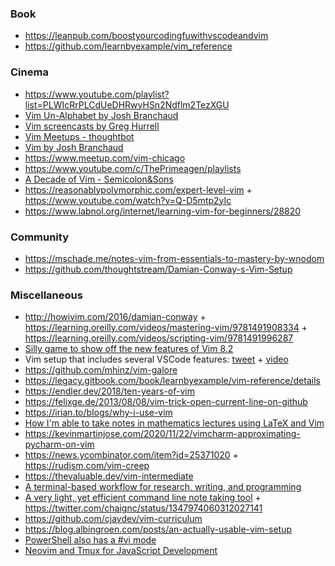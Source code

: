 ### Book

- https://leanpub.com/boostyourcodingfuwithvscodeandvim
- https://github.com/learnbyexample/vim_reference

### Cinema

- https://www.youtube.com/playlist?list=PLWIcRrPLCdUeDHRwyHSn2Ndflm2TezXGU
- [Vim Un-Alphabet by Josh Branchaud ](https://www.youtube.com/playlist?list=PL46-cKSxMYYCMpzXo6p0Cof8hJInYgohU)
- [Vim screencasts by Greg Hurrell](https://www.youtube.com/playlist?list=PLwJS-G75vM7kFO-yUkyNphxSIdbi_1NKX)
- [Vim Meetups - thoughtbot](https://www.youtube.com/playlist?list=PL8tzorAO7s0jy7DQ3Q0FwF3BnXGQnDirs)
- [Vim by Josh Branchaud ](https://www.youtube.com/playlist?list=PL46-cKSxMYYB46G6HR6hERWjKCiHTLjxt)
- https://www.meetup.com/vim-chicago
- https://www.youtube.com/c/ThePrimeagen/playlists
- [A Decade of Vim - Semicolon&Sons](https://www.youtube.com/playlist?list=PLpkoC9yJXDKkm4MStIQoieUPwNjO4Rb_M)
- https://reasonablypolymorphic.com/expert-level-vim + https://www.youtube.com/watch?v=Q-D5mtp2yIc
- https://www.labnol.org/internet/learning-vim-for-beginners/28820

### Community

- https://mschade.me/notes-vim-from-essentials-to-mastery-by-wnodom
- https://github.com/thoughtstream/Damian-Conway-s-Vim-Setup

### Miscellaneous

- http://howivim.com/2016/damian-conway + https://learning.oreilly.com/videos/mastering-vim/9781491908334 + https://learning.oreilly.com/videos/scripting-vim/9781491996287
- [Silly game to show off the new features of Vim 8.2](https://github.com/vim/killersheep)
- Vim setup that includes several VSCode features: [tweet](https://twitter.com/benawad/status/1193911350541590528) + [video](https://youtu.be/gnupOrSEikQ)
- https://github.com/mhinz/vim-galore
- https://legacy.gitbook.com/book/learnbyexample/vim-reference/details
- https://endler.dev/2018/ten-years-of-vim
- https://felixge.de/2013/08/08/vim-trick-open-current-line-on-github
- https://irian.to/blogs/why-i-use-vim
- [How I'm able to take notes in mathematics lectures using LaTeX and Vim](https://castel.dev/post/lecture-notes-1)
- https://kevinmartinjose.com/2020/11/22/vimcharm-approximating-pycharm-on-vim
- https://news.ycombinator.com/item?id=25371020 + https://rudism.com/vim-creep
- https://thevaluable.dev/vim-intermediate
- [A terminal-based workflow for research, writing, and programming](https://news.ycombinator.com/item?id=25297268)
- [A very light, yet efficient command line note taking tool](https://gist.github.com/nongiach/125b4b3cc8931464ea08446f5f436fec) + https://twitter.com/chaignc/status/1347974060312027141
- https://github.com/cjavdev/vim-curriculum
- https://blog.albingroen.com/posts/an-actually-usable-vim-setup
- [PowerShell also has a #vi mode](https://twitter.com/emanuelduss/status/1503999923980840964)
- [Neovim and Tmux for JavaScript Development](https://elijahmanor.com/blog/neovim-tmux)


